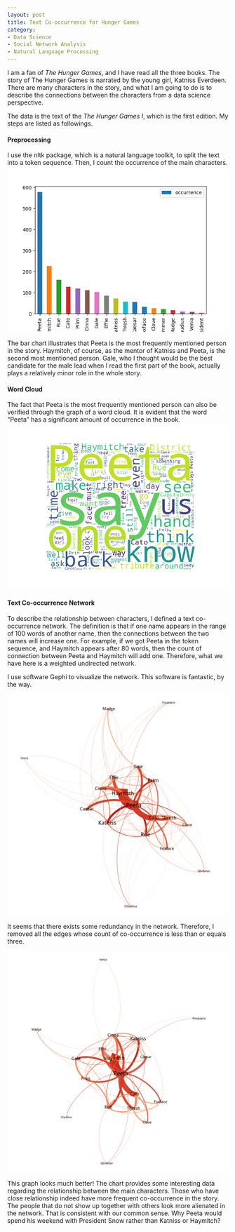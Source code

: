 ```yaml
---
layout: post
title: Text Co-occurrence for Hunger Games
category:
- Data Science
- Social Network Analysis
- Natural Language Processing
---
```


I am a fan of *The Hunger Games*, and I have read all the three books. The story of The Hunger Games is narrated by the young girl, Katniss Everdeen. There are many characters in the story, and what I am going to do is to describe the connections between the characters from a data science perspective.

The data is the text of the *The Hunger Games I*, which is the first edition. My steps are listed as followings.

<h4> Preprocessing </h4>
I use the nltk package, which is a natural language toolkit, to split the text into a token sequence. Then, I count the occurrence of the main characters.

<img src = "/figures/Text-Co-Occurrence-For-Hunger-Games/characters_occurrence.png" alt = "Characters Occurrence">

The bar chart illustrates that Peeta is the most frequently mentioned person in the story. Haymitch, of course, as the mentor of Katniss and Peeta, is the second most mentioned person. Gale, who I thought would be the best candidate for the male lead when I read the first part of the book, actually plays a relatively minor role in the whole story.

<h4> Word Cloud </h4>
The fact that Peeta is the most frequently mentioned person can also be verified through the graph of a word cloud. It is evident that the word “Peeta” has a significant amount of occurrence in the book.

<img src = "/figures/Text-Co-Occurrence-For-Hunger-Games/word_cloud.png" alt = "Word Cloud">

<h4> Text Co-occurrence Network </h4>
To describe the relationship between characters, I defined a text co-occurrence network. The definition is that if one name appears in the range of 100 words of another name, then the connections between the two names will increase one. For example, if we got Peeta in the token sequence, and Haymitch appears after 80 words, then the count of connection between Peeta and Haymitch will add one. Therefore, what we have here is a weighted undirected network.

I use software Gephi to visualize the network. This software is fantastic, by the way.

<img src = "/figures/Text-Co-Occurrence-For-Hunger-Games/network_graph.png" alt = "Network Graph">

It seems that there exists some redundancy in the network. Therefore, I removed all the edges whose count of co-occurrence is less than or equals three.

<img src = "/figures/Text-Co-Occurrence-For-Hunger-Games/network_graph_greater_than_three.png" alt = "Network Graph">

This graph looks much better! The chart provides some interesting data regarding the relationship between the main characters. Those who have close relationship indeed have more frequent co-occurrence in the story. The people that do not show up together with others look more alienated in the network. That is consistent with our common sense. Why Peeta would spend his weekend with President Snow rather than Katniss or Haymitch?

